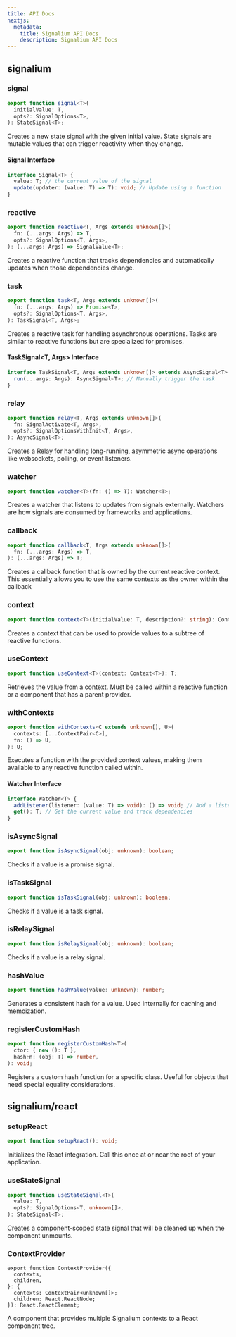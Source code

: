 ```yaml
---
title: API Docs
nextjs:
  metadata:
    title: Signalium API Docs
    description: Signalium API Docs
---
```


## signalium

### signal

```ts
export function signal<T>(
  initialValue: T,
  opts?: SignalOptions<T>,
): StateSignal<T>;
```

Creates a new state signal with the given initial value. State signals are mutable values that can trigger reactivity when they change.

#### Signal<T> Interface

```ts
interface Signal<T> {
  value: T; // the current value of the signal
  update(updater: (value: T) => T): void; // Update using a function
}
```

### reactive

```ts
export function reactive<T, Args extends unknown[]>(
  fn: (...args: Args) => T,
  opts?: SignalOptions<T, Args>,
): (...args: Args) => SignalValue<T>;
```

Creates a reactive function that tracks dependencies and automatically updates when those dependencies change.

### task

```ts
export function task<T, Args extends unknown[]>(
  fn: (...args: Args) => Promise<T>,
  opts?: SignalOptions<T, Args>,
): TaskSignal<T, Args>;
```

Creates a reactive task for handling asynchronous operations. Tasks are similar to reactive functions but are specialized for promises.

#### TaskSignal<T, Args> Interface

```ts
interface TaskSignal<T, Args extends unknown[]> extends AsyncSignal<T> {
  run(...args: Args): AsyncSignal<T>; // Manually trigger the task
}
```

### relay

```ts
export function relay<T, Args extends unknown[]>(
  fn: SignalActivate<T, Args>,
  opts?: SignalOptionsWithInit<T, Args>,
): AsyncSignal<T>;
```

Creates a Relay for handling long-running, asymmetric async operations like websockets, polling, or event listeners.

### watcher

```ts
export function watcher<T>(fn: () => T): Watcher<T>;
```

Creates a watcher that listens to updates from signals externally. Watchers are how signals are consumed by frameworks and applications.

### callback

```ts
export function callback<T, Args extends unknown[]>(
  fn: (...args: Args) => T,
): (...args: Args) => T;
```

Creates a callback function that is owned by the current reactive context. This essentially allows you to use the same contexts as the owner within the callback

### context

```ts
export function context<T>(initialValue: T, description?: string): Context<T>;
```

Creates a context that can be used to provide values to a subtree of reactive functions.

### useContext

```ts
export function useContext<T>(context: Context<T>): T;
```

Retrieves the value from a context. Must be called within a reactive function or a component that has a parent provider.

### withContexts

```ts
export function withContexts<C extends unknown[], U>(
  contexts: [...ContextPair<C>],
  fn: () => U,
): U;
```

Executes a function with the provided context values, making them available to any reactive function called within.

#### Watcher<T> Interface

```ts
interface Watcher<T> {
  addListener(listener: (value: T) => void): () => void; // Add a listener for changes
  get(): T; // Get the current value and track dependencies
}
```

### isAsyncSignal

```ts
export function isAsyncSignal(obj: unknown): boolean;
```

Checks if a value is a promise signal.

### isTaskSignal

```ts
export function isTaskSignal(obj: unknown): boolean;
```

Checks if a value is a task signal.

### isRelaySignal

```ts
export function isRelaySignal(obj: unknown): boolean;
```

Checks if a value is a relay signal.

### hashValue

```ts
export function hashValue(value: unknown): number;
```

Generates a consistent hash for a value. Used internally for caching and memoization.

### registerCustomHash

```ts
export function registerCustomHash<T>(
  ctor: { new (): T },
  hashFn: (obj: T) => number,
): void;
```

Registers a custom hash function for a specific class. Useful for objects that need special equality considerations.

## signalium/react

### setupReact

```ts
export function setupReact(): void;
```

Initializes the React integration. Call this once at or near the root of your application.

### useStateSignal

```ts
export function useStateSignal<T>(
  value: T,
  opts?: SignalOptions<T, unknown[]>,
): StateSignal<T>;
```

Creates a component-scoped state signal that will be cleaned up when the component unmounts.

### ContextProvider

```tsx
export function ContextProvider({
  contexts,
  children,
}: {
  contexts: ContextPair<unknown[]>;
  children: React.ReactNode;
}): React.ReactElement;
```

A component that provides multiple Signalium contexts to a React component tree.
